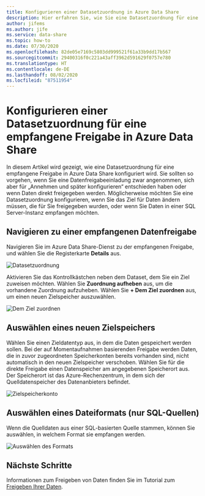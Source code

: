 ```yaml
---
title: Konfigurieren einer Datasetzuordnung in Azure Data Share
description: Hier erfahren Sie, wie Sie eine Datasetzuordnung für eine empfangene Freigabe mithilfe von Azure Data Share konfigurieren.
author: jifems
ms.author: jife
ms.service: data-share
ms.topic: how-to
ms.date: 07/30/2020
ms.openlocfilehash: 82de05e7169c5803dd999521f61a33b9dd17b567
ms.sourcegitcommit: 29400316f0c221a43aff3962d591629f0757e780
ms.translationtype: HT
ms.contentlocale: de-DE
ms.lasthandoff: 08/02/2020
ms.locfileid: "87511954"
---
```

# <a name="how-to-configure-a-dataset-mapping-for-a-received-share-in-azure-data-share"></a>Konfigurieren einer Datasetzuordnung für eine empfangene Freigabe in Azure Data Share

In diesem Artikel wird gezeigt, wie eine Datasetzuordnung für eine empfangene Freigabe in Azure Data Share konfiguriert wird. Sie sollten so vorgehen, wenn Sie eine Datenfreigabeeinladung zwar angenommen, sich aber für „Annehmen und später konfigurieren“ entschieden haben oder wenn Daten direkt freigegeben werden. Möglicherweise möchten Sie eine Datasetzuordnung konfigurieren, wenn Sie das Ziel für Daten ändern müssen, die für Sie freigegeben wurden, oder wenn Sie Daten in einer SQL Server-Instanz empfangen möchten. 

## <a name="navigate-to-a-received-data-share"></a>Navigieren zu einer empfangenen Datenfreigabe

Navigieren Sie im Azure Data Share-Dienst zu der empfangenen Freigabe, und wählen Sie die Registerkarte **Details** aus. 

![Datasetzuordnung](./media/dataset-mapping.png "Datasetzuordnung") 

Aktivieren Sie das Kontrollkästchen neben dem Dataset, dem Sie ein Ziel zuweisen möchten. Wählen Sie **Zuordnung aufheben** aus, um die vorhandene Zuordnung aufzuheben. Wählen Sie **+ Dem Ziel zuordnen** aus, um einen neuen Zielspeicher auszuwählen. 

![Dem Ziel zuordnen](./media/dataset-map-target.png "Dem Ziel zuordnen") 

## <a name="select-a-new-target-store"></a>Auswählen eines neuen Zielspeichers

Wählen Sie einen Zieldatentyp aus, in dem die Daten gespeichert werden sollen. Bei der auf Momentaufnahmen basierenden Freigabe werden Daten, die in zuvor zugeordneten Speicherkonten bereits vorhanden sind, nicht automatisch in den neuen Zielspeicher verschoben. Wählen Sie für die direkte Freigabe einen Datenspeicher am angegebenen Speicherort aus. Der Speicherort ist das Azure-Rechenzentrum, in dem sich der Quelldatenspeicher des Datenanbieters befindet.

![Zielspeicherkonto](./media/dataset-map-target-sql.png "Zielspeicher") 

## <a name="select-a-file-format-sql-sources-only"></a>Auswählen eines Dateiformats (nur SQL-Quellen)

Wenn die Quelldaten aus einer SQL-basierten Quelle stammen, können Sie auswählen, in welchem Format sie empfangen werden. 

![Auswählen des Formats](./media/sql-file-formats.png "SQL-Dateiformate")

## <a name="next-steps"></a>Nächste Schritte

Informationen zum Freigeben von Daten finden Sie im Tutorial zum [Freigeben Ihrer Daten](share-your-data.md).



